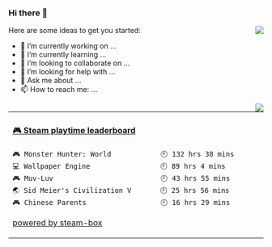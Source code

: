 ### Hi there 👋

<img align="right" src="https://github-readme-stats.vercel.app/api?username=by-cloud&show_icons=true" />

Here are some ideas to get you started:

- 🔭 I’m currently working on ...
- 🌱 I’m currently learning ...
- 👯 I’m looking to collaborate on ...
- 🤔 I’m looking for help with ...
- 💬 Ask me about ...
- 📫 How to reach me: ...

<img align="right" src="https://github-readme-stats.vercel.app/api/top-langs/?username=by-cloud" />

<!-- steam-box start -->
<table>
<td valign="left" width="60%">
  
#### <a href="https://gist.github.com/8bf56353bcb3a8e798b55b546b9619cf" target="_blank">🎮 Steam playtime leaderboard</a>
 
```text
🎮 Monster Hunter: World            🕘 132 hrs 38 mins
💻 Wallpaper Engine                 🕘 89 hrs 4 mins
🎮 Muv-Luv                          🕘 43 hrs 55 mins
🌏 Sid Meier's Civilization V       🕘 25 hrs 56 mins
🎮 Chinese Parents                  🕘 16 hrs 29 mins
```

[powered by steam-box](https://github.com/YouEclipse/steam-box)
</td>
</table>
<!-- steam-box end -->
